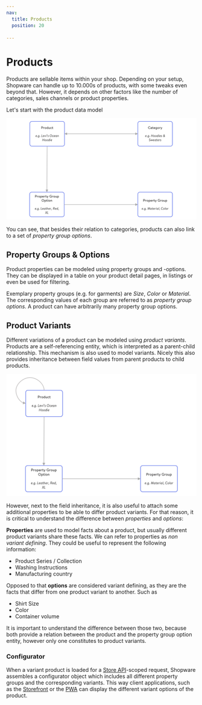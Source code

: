 ```yaml
---
nav:
  title: Products
  position: 20

---
```


# Products

Products are sellable items within your shop. Depending on your setup, Shopware can handle up to 10.000s of products, with some tweaks even beyond that. However, it depends on other factors like the number of categories, sales channels or product properties.

Let's start with the product data model

![Condensed overview of the product data model](../../../.gitbook/assets/image-8.png)

You can see, that besides their relation to categories, products can also link to a set of _property group options_.

## Property Groups & Options

Product properties can be modeled using property groups and -options. They can be displayed in a table on your product detail pages, in listings or even be used for filtering.

Exemplary property groups \(e.g. for garments\) are _Size_, _Color_ or _Material_. The corresponding values of each group are referred to as _property group options_. A product can have arbitrarily many property group options.

## Product Variants

Different variations of a product can be modeled using _product variants_. Products are a self-referencing entity, which is interpreted as a parent-child relationship. This mechanism is also used to model variants. Nicely this also provides inheritance between field values from parent products to child products.

![Variant model](../../../.gitbook/assets/image-10.png)

However, next to the field inheritance, it is also useful to attach some additional properties to be able to differ product variants. For that reason, it is critical to understand the difference between _properties_ and _options_:

**Properties** are used to model facts about a product, but usually different product variants share these facts. We can refer to properties as _non variant defining_. They could be useful to represent the following information:

* Product Series / Collection
* Washing Instructions
* Manufacturing country

Opposed to that **options** are considered variant defining, as they are the facts that differ from one product variant to another. Such as

* Shirt Size
* Color
* Container volume

It is important to understand the difference between those two, because both provide a relation between the product and the property group option entity, however only one constitutes to product variants.

### Configurator

When a variant product is loaded for a [Store API](../../api/store-api)-scoped request, Shopware assembles a configurator object which includes all different property groups and the corresponding variants. This way client applications, such as the [Storefront](../../../guides/plugins/plugins/storefront/) or the [PWA](../../../products/pwa-1) can display the different variant options of the product.
